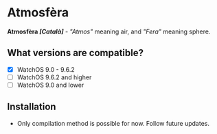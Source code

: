 # Atmosfèra
**Atmosfèra *[Català]*** - *"Atmos"* meaning air, and *"Fera"* meaning sphere.
## What versions are compatible?
- [x] WatchOS 9.0 - 9.6.2
- [ ] WatchOS 9.6.2 and higher
- [ ] WatchOS 9.0 and lower
## Installation
- Only compilation method is possible for now. Follow future updates.
